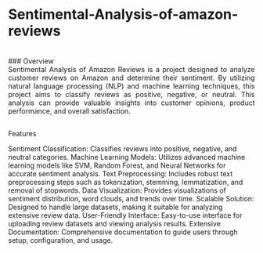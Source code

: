 # Sentimental-Analysis-of-amazon-reviews
<br/>
### Overview
<div align="justify">
Sentimental Analysis of Amazon Reviews is a project designed to analyze customer reviews on Amazon and determine their sentiment. By utilizing natural language processing (NLP) and machine learning techniques, this project aims to classify reviews as positive, negative, or neutral. This analysis can provide valuable insights into customer opinions, product performance, and overall satisfaction.
</div>

##

Features
<div align="justify"></div>
Sentiment Classification: Classifies reviews into positive, negative, and neutral categories.
Machine Learning Models: Utilizes advanced machine learning models like SVM, Random Forest, and Neural Networks for accurate sentiment analysis.
Text Preprocessing: Includes robust text preprocessing steps such as tokenization, stemming, lemmatization, and removal of stopwords.
Data Visualization: Provides visualizations of sentiment distribution, word clouds, and trends over time.
Scalable Solution: Designed to handle large datasets, making it suitable for analyzing extensive review data.
User-Friendly Interface: Easy-to-use interface for uploading review datasets and viewing analysis results.
Extensive Documentation: Comprehensive documentation to guide users through setup, configuration, and usage.
